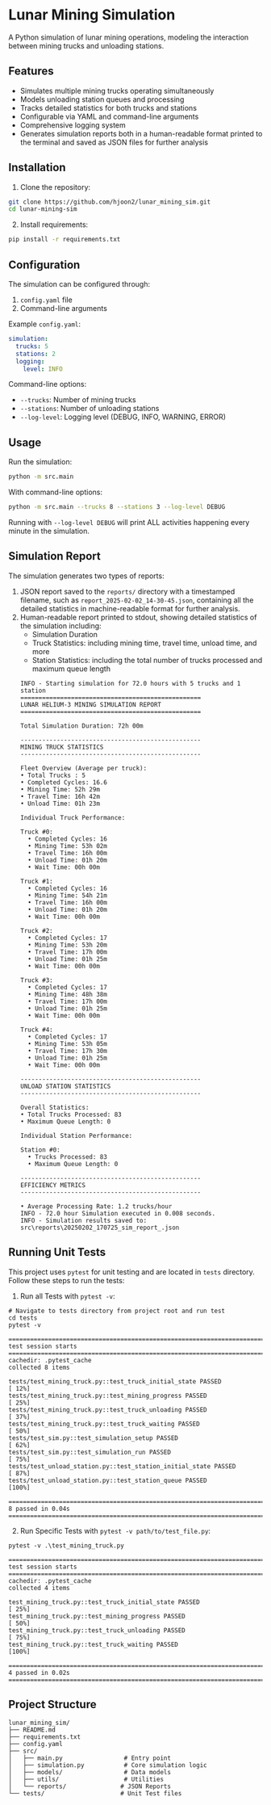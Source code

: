 # Lunar Mining Simulation

A Python simulation of lunar mining operations, modeling the interaction between mining trucks and unloading stations.

## Features

- Simulates multiple mining trucks operating simultaneously
- Models unloading station queues and processing
- Tracks detailed statistics for both trucks and stations
- Configurable via YAML and command-line arguments
- Comprehensive logging system
- Generates simulation reports both in a human-readable format printed to the terminal and saved as JSON files for further analysis

## Installation

1. Clone the repository:
```bash
git clone https://github.com/hjoon2/lunar_mining_sim.git
cd lunar-mining-sim
```

2. Install requirements:
```bash
pip install -r requirements.txt
```

## Configuration

The simulation can be configured through:
1. `config.yaml` file
2. Command-line arguments

Example `config.yaml`:
```yaml
simulation:
  trucks: 5
  stations: 2
  logging:
    level: INFO
```

Command-line options:
- `--trucks`: Number of mining trucks
- `--stations`: Number of unloading stations
- `--log-level`: Logging level (DEBUG, INFO, WARNING, ERROR)

## Usage

Run the simulation:
```bash
python -m src.main
```

With command-line options:
```bash
python -m src.main --trucks 8 --stations 3 --log-level DEBUG
```

Running with `--log-level DEBUG` will print ALL activities happening every minute in the simulation.

## Simulation Report
The simulation generates two types of reports:
1. JSON report saved to the `reports/` directory with a timestamped filename, such as `report_2025-02-02_14-30-45.json`, containing all the detailed statistics in machine-readable format for further analysis.
2. Human-readable report printed to stdout, showing detailed statistics of the simulation including:
   - Simulation Duration
   - Truck Statistics: including mining time, travel time, unload time, and more
   - Station Statistics: including the total number of trucks processed and maximum queue length
    ```
   INFO - Starting simulation for 72.0 hours with 5 trucks and 1 station
    ==================================================
    LUNAR HELIUM-3 MINING SIMULATION REPORT
    ==================================================
    
    Total Simulation Duration: 72h 00m
    
    --------------------------------------------------
    MINING TRUCK STATISTICS
    --------------------------------------------------
    
    Fleet Overview (Average per truck):
    • Total Trucks : 5
    • Completed Cycles: 16.6
    • Mining Time: 52h 29m
    • Travel Time: 16h 42m
    • Unload Time: 01h 23m
    
    Individual Truck Performance:
    
    Truck #0:
      • Completed Cycles: 16
      • Mining Time: 53h 02m
      • Travel Time: 16h 00m
      • Unload Time: 01h 20m
      • Wait Time: 00h 00m
    
    Truck #1:
      • Completed Cycles: 16
      • Mining Time: 54h 21m
      • Travel Time: 16h 00m
      • Unload Time: 01h 20m
      • Wait Time: 00h 00m
    
    Truck #2:
      • Completed Cycles: 17
      • Mining Time: 53h 20m
      • Travel Time: 17h 00m
      • Unload Time: 01h 25m
      • Wait Time: 00h 00m
    
    Truck #3:
      • Completed Cycles: 17
      • Mining Time: 48h 38m
      • Travel Time: 17h 00m
      • Unload Time: 01h 25m
      • Wait Time: 00h 00m
    
    Truck #4:
      • Completed Cycles: 17
      • Mining Time: 53h 05m
      • Travel Time: 17h 30m
      • Unload Time: 01h 25m
      • Wait Time: 00h 00m
    
    --------------------------------------------------
    UNLOAD STATION STATISTICS
    --------------------------------------------------
    
    Overall Statistics:
    • Total Trucks Processed: 83
    • Maximum Queue Length: 0
    
    Individual Station Performance:
    
    Station #0:
      • Trucks Processed: 83
      • Maximum Queue Length: 0
    
    --------------------------------------------------
    EFFICIENCY METRICS
    --------------------------------------------------
    
    • Average Processing Rate: 1.2 trucks/hour
    INFO - 72.0 hour Simulation executed in 0.008 seconds.
    INFO - Simulation results saved to: src\reports\20250202_170725_sim_report_.json

   ```
## Running Unit Tests
This project uses `pytest` for unit testing and are located in `tests` directory. Follow these steps to run the tests:
1. Run all Tests with `pytest -v`:
```commandline
# Navigate to tests directory from project root and run test
cd tests
pytest -v

=============================================================================================================================================== test session starts ===============================================================================================================================================
cachedir: .pytest_cache
collected 8 items                                                                                                                                                                                                                                                                                                   

tests/test_mining_truck.py::test_truck_initial_state PASSED                                                                                                                                                                                                                                                  [ 12%] 
tests/test_mining_truck.py::test_mining_progress PASSED                                                                                                                                                                                                                                                      [ 25%] 
tests/test_mining_truck.py::test_truck_unloading PASSED                                                                                                                                                                                                                                                      [ 37%] 
tests/test_mining_truck.py::test_truck_waiting PASSED                                                                                                                                                                                                                                                        [ 50%] 
tests/test_sim.py::test_simulation_setup PASSED                                                                                                                                                                                                                                                              [ 62%] 
tests/test_sim.py::test_simulation_run PASSED                                                                                                                                                                                                                                                                [ 75%] 
tests/test_unload_station.py::test_station_initial_state PASSED                                                                                                                                                                                                                                              [ 87%] 
tests/test_unload_station.py::test_station_queue PASSED                                                                                                                                                                                                                                                      [100%] 

================================================================================================================================================ 8 passed in 0.04s ================================================================================================================================================ 
```
2. Run Specific Tests with `pytest -v path/to/test_file.py`:
```commandline
pytest -v .\test_mining_truck.py

=============================================================================================================================================== test session starts ===============================================================================================================================================
cachedir: .pytest_cache
collected 4 items

test_mining_truck.py::test_truck_initial_state PASSED                                                                                                                                                                                                                                                        [ 25%] 
test_mining_truck.py::test_mining_progress PASSED                                                                                                                                                                                                                                                            [ 50%] 
test_mining_truck.py::test_truck_unloading PASSED                                                                                                                                                                                                                                                            [ 75%] 
test_mining_truck.py::test_truck_waiting PASSED                                                                                                                                                                                                                                                              [100%] 

================================================================================================================================================ 4 passed in 0.02s ================================================================================================================================================ 

```

## Project Structure

```
lunar_mining_sim/
├── README.md
├── requirements.txt
├── config.yaml
├── src/
│   ├── main.py                 # Entry point
│   ├── simulation.py           # Core simulation logic
│   ├── models/                 # Data models
│   ├── utils/                  # Utilities
│   └── reports/               # JSON Reports
└── tests/                     # Unit Test files
```
